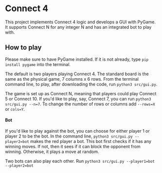 # Connect 4
This project implements Connect 4 logic and develops a GUI with PyGame. It supports Connect N for any integer N and has an integrated bot to play with.

## How to play
Please make sure to have PyGame installed. If it is not already, type `pip install pygame` into the terminal.

The default is two players playing Connect 4. The standard board is the same as the physical game, 7 columns x 6 rows. From the terminal command line, to play, after downloading the code, run `python3 src/gui.py`.

The game is set up as Connect N, meaning that players could play Connect 5 or Connect 10. If you'd like to play, say, Connect 7, you can run `python3 src/gui.py --n=7`. To change the number of rows or columns add `--rows=X` or `cols=Y`.

#### Bot
If you'd like to play against the bot, you can choose for either player 1 or player 2 to be the bot. In the command line, `python3 src/gui.py --player2=bot` makes the red player a bot. This bot first checks if it has any winning moves. If not, then it sees if it can block the opponent from winning. Otherwise, it plays a move at random.

Two bots can also play each other. Run `python3 src/gui.py --player1=bot --player2=bot`
